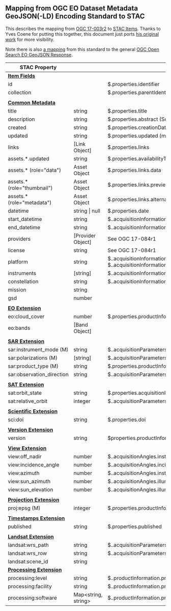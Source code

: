 ## Mapping from OGC EO Dataset Metadata GeoJSON(-LD) Encoding Standard to STAC

This describes the mapping from [OGC 17-003r2](https://docs.opengeospatial.org/is/17-003r2/17-003r2.html) to [STAC 
Items](https://github.com/radiantearth/stac-spec/blob/master/item-spec/item-spec.md). Thanks to Yves Coene for putting this together, this document
just ports [his original work](https://docs.google.com/document/d/1LDew69b104krdln66eGGPSjHX9rbs4UTYabPGM3FMo8/edit) for more visibility.

Note there is also [a mapping](http://docs.opengeospatial.org/is/17-047r1/17-047r1.html#113) from this standard to the general [OGC Open Search EO GeoJSON
Response](http://docs.opengeospatial.org/is/17-047r1/17-047r1.html).

| **STAC Property**                                                                        |                   | **OGC 17-003r2 Property**                                                                                             
|------------------------------------------------------------------------------------------|-------------------|------------------------------------------------------------------------------------------------------------------------|
| **[Item Fields](https://github.com/radiantearth/stac-spec/blob/master/item-spec/item-spec.md#item-fields)** |                   |                                                                                                                        |
| id                                                                                       |                   | $.properties.identifier                                                                                                |
| collection                                                                               |                   | $.properties.parentIdentifier                                                                                          |
|                                                                                          |                   |                                                                                                                        |
| **[Common Metadata](https://github.com/radiantearth/stac-spec/blob/master/item-spec/common-metadata.md)**       |                   |                                                                                                                        |
| title                                                                                    | string            | $.properties.title                                                                                                     |
| description                                                                              | string            | $.properties.abstract (See OGC 17-084r1)                                                                               |
| created                                                                                  | string            | $.properties.creationDate                                                                                              |
| updated                                                                                 | string            | $.properties.updated (metadata)                                                                                                 |
| links                                                                        | [Link Object]            | $.properties.links  |
| assets.*.updated                                                                        | string            | $.properties.availabilityTime (data)  |
| assets.* (role="data")                                                                   | Asset Object            | $.properties.links.data  |
| assets.* (role="thumbnail")                                                               | Asset Object            | $.properties.links.previews  |
| assets.* (role="metadata")                                                               | Asset Object            | $.properties.links.alternates  |
| datetime                                                                                 | string \| null    | $.properties.date                                                                                                      |
| start_datetime                                                                           | string            | $..acquisitionInformation[\*].acquisitionParameters.beginningDateTime                                                   
| end_datetime                                                                             | string            | $..acquisitionInformation[\*].acquisitionParameters.endingDateTime                                                      
| providers                                                                                | [Provider Object] | See OGC 17-084r1                                                                                                       |
| license                                                                                  | string            | See OGC 17-084r1                                                                                                       |
| platform                                                                                 | string            | $..acquisitionInformation[\*].platform.platformShortName $..acquisitionInformation[\*].platform.platformSerialIdentifier |
| instruments                                                                              | [string]          | $..acquisitionInformation[\*].instrument.instrumentShortName                                                            |
| constellation                                                                            | string            | $..acquisitionInformation[\*].platform.platformShortName                                                                |
| mission                                                                                  | string            |                                                                                                                        |
| gsd                                                                                      | number            |                                                                                                                        |
|                                                                                          |                   |                                                      
| **[EO Extension](https://github.com/stac-extensions/eo)**                      |                   |                                                                                                                        |
| eo:cloud_cover                                                                           | number            | $.properties.productInformation.cloudCover                                                                             |
| eo:bands                                                                                 | [Band Object]     |                                                                                                                        |
|  |                                                                  |
| **[SAR Extension](https://github.com/stac-extensions/sar)**           |                   |                                                                                                                        |
| sar:instrument_mode (M)                                                                  | string            | $..acquisitionParameters.operationalMode                                                                               |
| sar:polarizations (M)                                                                  | [string]            |  $..acquisitionParameters.polarisationChannels |
|  sar:product_type (M)       |   string              |  $.properties.productInformation.productType   |
|  sar:observation_direction  |     string            | $..acquisitionParameters.antennaLookDirection |
|                                                                                          |                   |    
| **[SAT Extension](https://github.com/stac-extensions/sat)** |                   |         |
|  sat:orbit_state  |     string            | $.properties.acquisitionInformation[*].acquisitionParameters.orbitDirection |
|  sat:relative_orbit |  integer | $..acquisitionParameters.relativeOrbitNumber |
|                                                                                          |                   |    
| **[Scientific Extension](https://github.com/stac-extensions/scientific)** |                   |         |
|  sci:doi  |     string            | $.properties.doi |
|                                                                                          |                   |    
| **[Version Extension](https://github.com/stac-extensions/version)** |                   |         |
|  version  |     string            | $properties.productInformation.version |
|                                                                                          |                   |    
| **[View Extension](https://github.com/stac-extensions/view)** |                   |         |
|  view:off_nadir  |     number            | $..acquisitionAngles.instrumentElevationAngle  |
|  view:incidence_angle  |     number            | $..acquisitionAngles.incidenceAngle  |
|  view:azimuth  |     number            | $..acquisitionAngles.instrumentAzimuthAngle  |
|  view:sun_azimuth  |     number            | $..acquisitionAngles.illuminationAzimuthAngle  |
|  view:sun_elevation  |     number            | $..acquisitionAngles.illuminationElevationAngle  |
|                                                                                          |                   |    
| **[Projection Extension](https://github.com/stac-extensions/projection)** |                   |         |
|  proj:epsg (M)  |     integer            | $.properties.productInformation.referenceSystemIdentifier |
|                                                                                          |                   |    
| **[Timestamps Extension](https://github.com/stac-extensions/timestamps)** |                   |         |
|  published  |     string            | $.properties.published |
|                                                                                          |                   |    
| **[Landsat Extension](https://landsat.usgs.gov/stac/landsat-extension/schema.json)** |                   |         |
|  landsat:wrs_path  |     string            | $..acquisitionParameters.wrsLongitudeGrid |
|  landsat:wrs_row  |     string            | $..acquisitionParameters.wrsLatitudeGrid |
|  landsat:scene_id  |     string            |  |
| **[Processing Extension](https://github.com/stac-extensions/processing)** |                   |         |
|  processing:level  |     string            | $..productInformation.processingLevel |
|  processing:facility  |     string            | $..productInformation.processingCenter |
|  processing:software  |     Map<string, string>            | $..productInformation.processorName |




